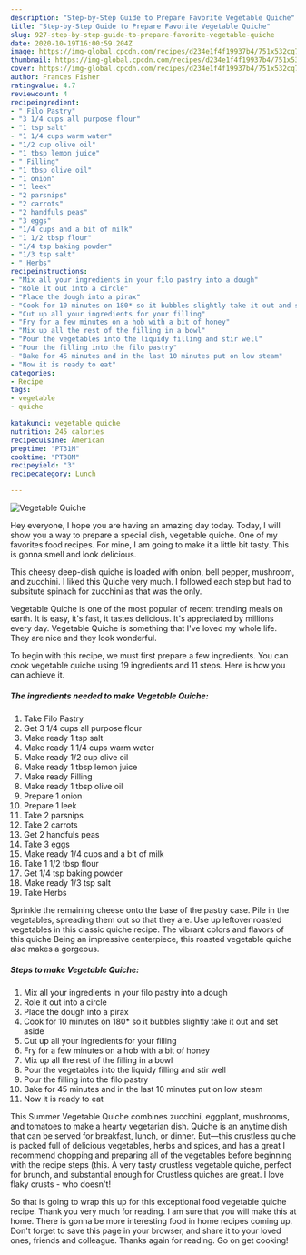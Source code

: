 ```yaml
---
description: "Step-by-Step Guide to Prepare Favorite Vegetable Quiche"
title: "Step-by-Step Guide to Prepare Favorite Vegetable Quiche"
slug: 927-step-by-step-guide-to-prepare-favorite-vegetable-quiche
date: 2020-10-19T16:00:59.204Z
image: https://img-global.cpcdn.com/recipes/d234e1f4f19937b4/751x532cq70/vegetable-quiche-recipe-main-photo.jpg
thumbnail: https://img-global.cpcdn.com/recipes/d234e1f4f19937b4/751x532cq70/vegetable-quiche-recipe-main-photo.jpg
cover: https://img-global.cpcdn.com/recipes/d234e1f4f19937b4/751x532cq70/vegetable-quiche-recipe-main-photo.jpg
author: Frances Fisher
ratingvalue: 4.7
reviewcount: 4
recipeingredient:
- " Filo Pastry"
- "3 1/4 cups all purpose flour"
- "1 tsp salt"
- "1 1/4 cups warm water"
- "1/2 cup olive oil"
- "1 tbsp lemon juice"
- " Filling"
- "1 tbsp olive oil"
- "1 onion"
- "1 leek"
- "2 parsnips"
- "2 carrots"
- "2 handfuls peas"
- "3 eggs"
- "1/4 cups and a bit of milk"
- "1 1/2 tbsp flour"
- "1/4 tsp baking powder"
- "1/3 tsp salt"
- " Herbs"
recipeinstructions:
- "Mix all your ingredients in your filo pastry into a dough"
- "Role it out into a circle"
- "Place the dough into a pirax"
- "Cook for 10 minutes on 180* so it bubbles slightly take it out and set aside"
- "Cut up all your ingredients for your filling"
- "Fry for a few minutes on a hob with a bit of honey"
- "Mix up all the rest of the filling in a bowl"
- "Pour the vegetables into the liquidy filling and stir well"
- "Pour the filling into the filo pastry"
- "Bake for 45 minutes and in the last 10 minutes put on low steam"
- "Now it is ready to eat"
categories:
- Recipe
tags:
- vegetable
- quiche

katakunci: vegetable quiche 
nutrition: 245 calories
recipecuisine: American
preptime: "PT31M"
cooktime: "PT38M"
recipeyield: "3"
recipecategory: Lunch

---
```



![Vegetable Quiche](https://img-global.cpcdn.com/recipes/d234e1f4f19937b4/751x532cq70/vegetable-quiche-recipe-main-photo.jpg)

Hey everyone, I hope you are having an amazing day today. Today, I will show you a way to prepare a special dish, vegetable quiche. One of my favorites food recipes. For mine, I am going to make it a little bit tasty. This is gonna smell and look delicious.

This cheesy deep-dish quiche is loaded with onion, bell pepper, mushroom, and zucchini. I liked this Quiche very much. I followed each step but had to subsitute spinach for zucchini as that was the only.

Vegetable Quiche is one of the most popular of recent trending meals on earth. It is easy, it's fast, it tastes delicious. It's appreciated by millions every day. Vegetable Quiche is something that I've loved my whole life. They are nice and they look wonderful.


To begin with this recipe, we must first prepare a few ingredients. You can cook vegetable quiche using 19 ingredients and 11 steps. Here is how you can achieve it.

<!--inarticleads1-->

##### The ingredients needed to make Vegetable Quiche:

1. Take  Filo Pastry
1. Get 3 1/4 cups all purpose flour
1. Make ready 1 tsp salt
1. Make ready 1 1/4 cups warm water
1. Make ready 1/2 cup olive oil
1. Make ready 1 tbsp lemon juice
1. Make ready  Filling
1. Make ready 1 tbsp olive oil
1. Prepare 1 onion
1. Prepare 1 leek
1. Take 2 parsnips
1. Take 2 carrots
1. Get 2 handfuls peas
1. Take 3 eggs
1. Make ready 1/4 cups and a bit of milk
1. Take 1 1/2 tbsp flour
1. Get 1/4 tsp baking powder
1. Make ready 1/3 tsp salt
1. Take  Herbs


Sprinkle the remaining cheese onto the base of the pastry case. Pile in the vegetables, spreading them out so that they are. Use up leftover roasted vegetables in this classic quiche recipe. The vibrant colors and flavors of this quiche Being an impressive centerpiece, this roasted vegetable quiche also makes a gorgeous. 

<!--inarticleads2-->

##### Steps to make Vegetable Quiche:

1. Mix all your ingredients in your filo pastry into a dough
1. Role it out into a circle
1. Place the dough into a pirax
1. Cook for 10 minutes on 180* so it bubbles slightly take it out and set aside
1. Cut up all your ingredients for your filling
1. Fry for a few minutes on a hob with a bit of honey
1. Mix up all the rest of the filling in a bowl
1. Pour the vegetables into the liquidy filling and stir well
1. Pour the filling into the filo pastry
1. Bake for 45 minutes and in the last 10 minutes put on low steam
1. Now it is ready to eat


This Summer Vegetable Quiche combines zucchini, eggplant, mushrooms, and tomatoes to make a hearty vegetarian dish. Quiche is an anytime dish that can be served for breakfast, lunch, or dinner. But—this crustless quiche is packed full of delicious vegetables, herbs and spices, and has a great I recommend chopping and preparing all of the vegetables before beginning with the recipe steps (this. A very tasty crustless vegetable quiche, perfect for brunch, and substantial enough for Crustless quiches are great. I love flaky crusts - who doesn&#39;t! 

So that is going to wrap this up for this exceptional food vegetable quiche recipe. Thank you very much for reading. I am sure that you will make this at home. There is gonna be more interesting food in home recipes coming up. Don't forget to save this page in your browser, and share it to your loved ones, friends and colleague. Thanks again for reading. Go on get cooking!
